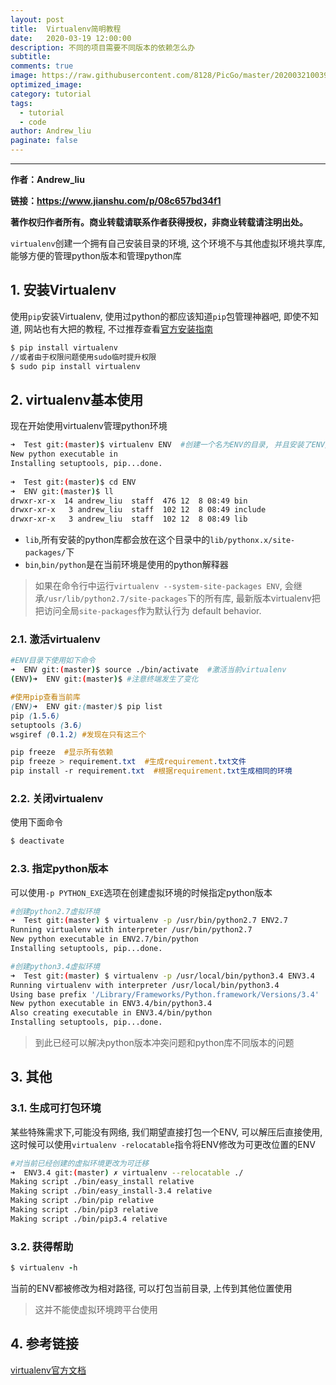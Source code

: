 ```yaml
---
layout: post
title:  Virtualenv简明教程
date:   2020-03-19 12:00:00
description: 不同的项目需要不同版本的依赖怎么办
subtitle: 
comments: true
image: https://raw.githubusercontent.com/8128/PicGo/master/20200321003905.png
optimized_image: 
category: tutorial
tags:
  - tutorial
  - code
author: Andrew_liu
paginate: false
---
```


---

**作者：Andrew_liu**

**链接：https://www.jianshu.com/p/08c657bd34f1**

**著作权归作者所有。商业转载请联系作者获得授权，非商业转载请注明出处。**



`virtualenv`创建一个拥有自己安装目录的环境, 这个环境不与其他虚拟环境共享库, 能够方便的管理python版本和管理python库

## 1. 安装Virtualenv

使用`pip`安装Virtualenv, 使用过python的都应该知道`pip`包管理神器吧, 即使不知道, 网站也有大把的教程, 不过推荐查看[官方安装指南](https://link.jianshu.com?t=https://pip.pypa.io/en/latest/installing.html)

```bash
$ pip install virtualenv
//或者由于权限问题使用sudo临时提升权限
$ sudo pip install virtualenv
```

## 2. virtualenv基本使用

现在开始使用virtualenv管理python环境

```bash
➜  Test git:(master)$ virtualenv ENV  #创建一个名为ENV的目录, 并且安装了ENV/bin/python, 创建了lib,include,bin目录,安装了pip
New python executable in 
Installing setuptools, pip...done.
  
➜  Test git:(master)$ cd ENV
➜  ENV git:(master)$ ll
drwxr-xr-x  14 andrew_liu  staff  476 12  8 08:49 bin
drwxr-xr-x   3 andrew_liu  staff  102 12  8 08:49 include
drwxr-xr-x   3 andrew_liu  staff  102 12  8 08:49 lib
```

- `lib`,所有安装的python库都会放在这个目录中的`lib/pythonx.x/site-packages/`下
- `bin`,`bin/python`是在当前环境是使用的python解释器

> 如果在命令行中运行`virtualenv --system-site-packages ENV`, 会继承`/usr/lib/python2.7/site-packages`下的所有库, 最新版本virtualenv把把访问全局`site-packages`作为默认行为
>  default behavior.

### 2.1. 激活virtualenv



```bash
#ENV目录下使用如下命令
➜  ENV git:(master)$ source ./bin/activate  #激活当前virtualenv
(ENV)➜  ENV git:(master)$ #注意终端发生了变化
```



```css
#使用pip查看当前库
(ENV)➜  ENV git:(master)$ pip list
pip (1.5.6)
setuptools (3.6)
wsgiref (0.1.2) #发现在只有这三个

pip freeze  #显示所有依赖
pip freeze > requirement.txt  #生成requirement.txt文件
pip install -r requirement.txt  #根据requirement.txt生成相同的环境
```

### 2.2. 关闭virtualenv

使用下面命令

```bash
$ deactivate
```

### 2.3. 指定python版本

可以使用`-p PYTHON_EXE`选项在创建虚拟环境的时候指定python版本

```bash
#创建python2.7虚拟环境
➜  Test git:(master) $ virtualenv -p /usr/bin/python2.7 ENV2.7
Running virtualenv with interpreter /usr/bin/python2.7
New python executable in ENV2.7/bin/python
Installing setuptools, pip...done.
```



```bash
#创建python3.4虚拟环境
➜  Test git:(master) $ virtualenv -p /usr/local/bin/python3.4 ENV3.4
Running virtualenv with interpreter /usr/local/bin/python3.4
Using base prefix '/Library/Frameworks/Python.framework/Versions/3.4'
New python executable in ENV3.4/bin/python3.4
Also creating executable in ENV3.4/bin/python
Installing setuptools, pip...done.
```

> 到此已经可以解决python版本冲突问题和python库不同版本的问题

## 3. 其他

### 3.1. 生成可打包环境

某些特殊需求下,可能没有网络, 我们期望直接打包一个ENV, 可以解压后直接使用, 这时候可以使用`virtualenv -relocatable`指令将ENV修改为可更改位置的ENV



```bash
#对当前已经创建的虚拟环境更改为可迁移
➜  ENV3.4 git:(master) ✗ virtualenv --relocatable ./
Making script ./bin/easy_install relative
Making script ./bin/easy_install-3.4 relative
Making script ./bin/pip relative
Making script ./bin/pip3 relative
Making script ./bin/pip3.4 relative
```

### 3.2. 获得帮助



```ruby
$ virtualenv -h
```

当前的ENV都被修改为相对路径, 可以打包当前目录, 上传到其他位置使用

> 这并不能使虚拟环境跨平台使用

## 4. 参考链接

[virtualenv官方文档](https://link.jianshu.com?t=http://virtualenv.readthedocs.org/en/latest/virtualenv.html)



